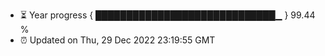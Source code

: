 - ⏳ Year progress { █████████████████████████████▁ } 99.44 %
- ⏰ Updated on Thu, 29 Dec 2022 23:19:55 GMT

